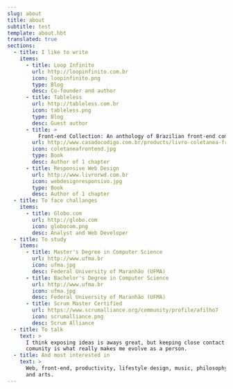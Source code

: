 ```yaml
---
slug: about
title: about
subtitle: test
template: about.hbt
translated: true
sections:
  - title: I like to write
    items:
      - title: Loop Infinito
        url: http://loopinfinito.com.br
        icon: loopinfinito.png
        type: Blog
        desc: Co-founder and author
      - title: Tableless
        url: http://tableless.com.br
        icon: tableless.png
        type: Blog
        desc: Guest author
      - title: >
          Front-end Collection: An anthology of Brazilian front-end community
        url: http://www.casadocodigo.com.br/products/livro-coletanea-front-end
        icon: coletaneafrontend.jpg
        type: Book
        desc: Author of 1 chapter
      - title: Responsive Web Design
        url: http://www.livrorwd.com.br
        icon: webdesignresponsivo.jpg
        type: Book
        desc: Author of 1 chapter
  - title: To face challanges
    items:
      - title: Globo.com
        url: http://globo.com
        icon: globocom.png
        desc: Analyst and Web Developer
  - title: To study
    items:
      - title: Master's Degree in Computer Science
        url: http://www.ufma.br
        icon: ufma.jpg
        desc: Federal University of Maranhão (UFMA)
      - title: Bachelor's Degree in Computer Science
        url: http://www.ufma.br
        icon: ufma.jpg
        desc: Federal University of Maranhão (UFMA)
      - title: Scrum Master Certified
        url: https://www.scrumalliance.org/community/profile/afilho7
        icon: scrumalliance.png
        desc: Scrum Alliance
  - title: To talk
    text: >
      I think exposing ideas is aways great, but keeping close contact with the
      comunity is what really makes me evolve as a person.
  - title: And most interested in
    text: >
      Web, front-end, productivity, lifestyle design, music, philosophy, science
      and arts.
---
```


